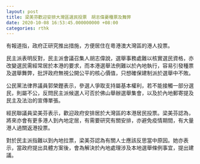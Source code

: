 ```yaml
---
layout: post
title: 梁美芬歡迎安排大灣區選民投票　胡志偉憂種票及舞弊
date: 2020-10-08 16:53:45.000000000 +08:00
categories: rthk
---
```


有報道指，政府正研究推出措施，方便居住在粵港澳大灣區的港人投票。

民主派表明反對，民主派會議召集人胡志偉說，選舉事務處難以核實選民資格，亦改變選民需經常居於本港的要求，而本港選舉法例難以於內地執行，容易引發種票及選舉舞弊，批評政府無視公開公平的核心價值，只想確保建制派於選舉中不敗。

公民黨法律界議員郭榮鏗表示，參選人爭取支持屬基本權利，若不能接觸一部分選民，則屬不公，反問民主派候選人可否於佛山舉辦選舉集會，以及於內地郵寄提及民主及法治的宣傳單張。

經民聯議員梁美芬表示，歡迎政府安排居於大灣區的本港居民投票。梁美芬認為，將來亦會有更多港人到內地定居，有需要研究有關安排，亦避免疫情期間，有大量港人過關返港投票。

對於民主派指難以到內地拉票，梁美芬認為有關人士應該反思當中原因。她亦表示，當政府提出具體方案後，會為解決於內地處理涉及本地選舉條例事宜，提出建議。
